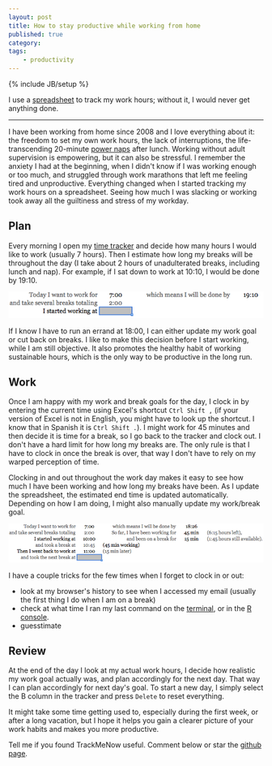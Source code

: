 ```yaml
---
layout: post
title: How to stay productive while working from home
published: true
category:
tags:
    - productivity
---
```

{% include JB/setup %}

I use a [spreadsheet][track_me_now] to track my work hours; without it, I would never get anything done.

---

I have been working from home since 2008 and I love everything about it: the freedom to set my own work hours, the lack of interruptions, the life-transcending 20-minute [power naps][power_nap] after lunch. Working without adult supervision is empowering, but it can also be stressful. I remember the anxiety I had at the beginning, when I didn't know if I was working enough or too much, and struggled through work marathons that left me feeling tired and unproductive. Everything changed when I started tracking my work hours on a spreadsheet. Seeing how much I was slacking or working took away all the guiltiness and stress of my workday.

## Plan

Every morning I open my [time tracker][track_me_now] and decide how many hours I would like to work (usually 7 hours). Then I estimate how long my breaks will be throughout the day (I take about 2 hours of unadulterated breaks, including lunch and nap). For example, if I sat down to work at 10:10, I would be done by 19:10.

<div class="screenshot width_75"><img src="/media/track_me_now/plan.png"></div>

If I know I have to run an errand at 18:00, I can either update my work goal or cut back on breaks. I like to make this decision before I start working, while I am still objective. It also promotes the healthy habit of working sustainable hours, which is the only way to be productive in the long run.

## Work

Once I am happy with my work and break goals for the day, I clock in by entering the current time using Excel's shortcut `Ctrl Shift ,` (if your version of Excel is not in English, you might have to look up the shortcut. I know that in Spanish it is `Ctrl Shift .`). I might work for 45 minutes and then decide it is time for a break, so I go back to the tracker and clock out. I don't have a hard limit for how long my breaks are. The only rule is that I have to clock in once the break is over, that way I don't have to rely on my warped perception of time.

Clocking in and out throughout the work day makes it easy to see how much I have been working and how long my breaks have been. As I update the spreadsheet, the estimated end time is updated automatically. Depending on how I am doing, I might also manually update my work/break goal.

<div class="screenshot width_75"><img src="/media/track_me_now/work.png"></div>

I have a couple tricks for the few times when I forget to clock in or out:

* look at my browser's history to see when I accessed my email (usually the first thing I do when I am on a break)
* check at what time I ran my last command on the [terminal][terminal_ps1], or in the [R console][r_time].
* guesstimate

## Review

At the end of the day I look at my actual work hours, I decide how realistic my work goal actually was, and plan accordingly for the next day. That way I can plan accordingly for next day's goal. To start a new day, I simply select the B column in the tracker and press `Delete` to reset everything.

It might take some time getting used to, especially during the first week, or after a long vacation, but I hope it helps you gain a clearer picture of your work habits and makes you more productive.

Tell me if you found TrackMeNow useful. Comment below or star the [github page][track_me_now_github].

[track_me_now]: https://github.com/nachocab/track_me_now/blob/master/TrackMeNow.xlsx?raw=true
[track_me_now_github]: https://github.com/nachocab/track_me_now
[power_nap]: https://en.wikipedia.org/wiki/Power_nap#Benefits
[terminal_ps1]: http://www.cyberciti.biz/tips/howto-linux-unix-bash-shell-setup-prompt.html
[r_time]: http://stackoverflow.com/a/8480225/355567

